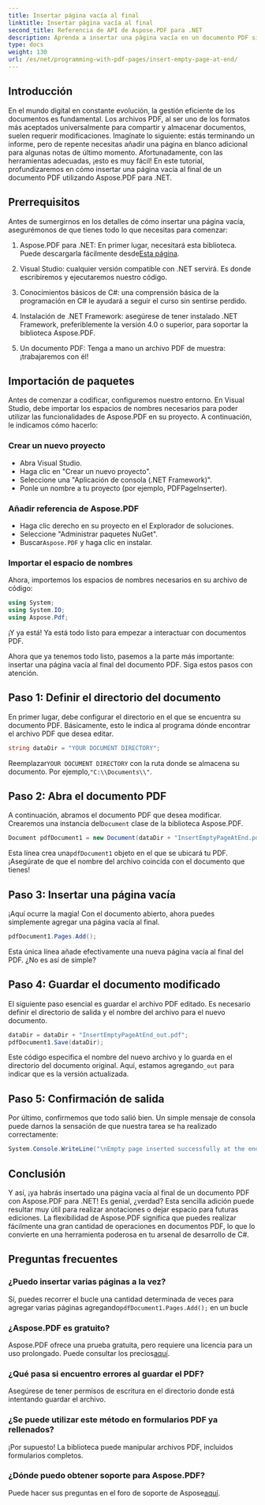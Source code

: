 ```yaml
---
title: Insertar página vacía al final
linktitle: Insertar página vacía al final
second_title: Referencia de API de Aspose.PDF para .NET
description: Aprenda a insertar una página vacía en un documento PDF sin esfuerzo con Aspose.PDF para .NET en esta guía para principiantes. Perfecta para ediciones rápidas.
type: docs
weight: 130
url: /es/net/programming-with-pdf-pages/insert-empty-page-at-end/
---
```

## Introducción

En el mundo digital en constante evolución, la gestión eficiente de los documentos es fundamental. Los archivos PDF, al ser uno de los formatos más aceptados universalmente para compartir y almacenar documentos, suelen requerir modificaciones. Imagínate lo siguiente: estás terminando un informe, pero de repente necesitas añadir una página en blanco adicional para algunas notas de último momento. Afortunadamente, con las herramientas adecuadas, ¡esto es muy fácil! En este tutorial, profundizaremos en cómo insertar una página vacía al final de un documento PDF utilizando Aspose.PDF para .NET.

## Prerrequisitos

Antes de sumergirnos en los detalles de cómo insertar una página vacía, asegurémonos de que tienes todo lo que necesitas para comenzar:

1.  Aspose.PDF para .NET: En primer lugar, necesitará esta biblioteca. Puede descargarla fácilmente desde[Esta página](https://releases.aspose.com/pdf/net/).

2. Visual Studio: cualquier versión compatible con .NET servirá. Es donde escribiremos y ejecutaremos nuestro código.

3. Conocimientos básicos de C#: una comprensión básica de la programación en C# le ayudará a seguir el curso sin sentirse perdido.

4. Instalación de .NET Framework: asegúrese de tener instalado .NET Framework, preferiblemente la versión 4.0 o superior, para soportar la biblioteca Aspose.PDF.

5. Un documento PDF: Tenga a mano un archivo PDF de muestra: ¡trabajaremos con él!

## Importación de paquetes

Antes de comenzar a codificar, configuremos nuestro entorno. En Visual Studio, debe importar los espacios de nombres necesarios para poder utilizar las funcionalidades de Aspose.PDF en su proyecto. A continuación, le indicamos cómo hacerlo:

### Crear un nuevo proyecto

- Abra Visual Studio.
- Haga clic en "Crear un nuevo proyecto".
- Seleccione una "Aplicación de consola (.NET Framework)".
- Ponle un nombre a tu proyecto (por ejemplo, PDFPageInserter).

### Añadir referencia de Aspose.PDF

- Haga clic derecho en su proyecto en el Explorador de soluciones.
- Seleccione "Administrar paquetes NuGet".
-  Buscar`Aspose.PDF` y haga clic en instalar.

### Importar el espacio de nombres

Ahora, importemos los espacios de nombres necesarios en su archivo de código:

```csharp
using System;
using System.IO;
using Aspose.Pdf;
```

¡Y ya está! Ya está todo listo para empezar a interactuar con documentos PDF.

Ahora que ya tenemos todo listo, pasemos a la parte más importante: insertar una página vacía al final del documento PDF. Siga estos pasos con atención.

## Paso 1: Definir el directorio del documento

En primer lugar, debe configurar el directorio en el que se encuentra su documento PDF. Básicamente, esto le indica al programa dónde encontrar el archivo PDF que desea editar.

```csharp
string dataDir = "YOUR DOCUMENT DIRECTORY";
```

 Reemplazar`YOUR DOCUMENT DIRECTORY` con la ruta donde se almacena su documento. Por ejemplo,`"C:\\Documents\\"`.

## Paso 2: Abra el documento PDF

 A continuación, abramos el documento PDF que desea modificar. Crearemos una instancia del`Document` clase de la biblioteca Aspose.PDF.

```csharp
Document pdfDocument1 = new Document(dataDir + "InsertEmptyPageAtEnd.pdf");
```

 Esta línea crea una`pdfDocument1` objeto en el que se ubicará tu PDF. ¡Asegúrate de que el nombre del archivo coincida con el documento que tienes!

## Paso 3: Insertar una página vacía

¡Aquí ocurre la magia! Con el documento abierto, ahora puedes simplemente agregar una página vacía al final. 

```csharp
pdfDocument1.Pages.Add();
```

Esta única línea añade efectivamente una nueva página vacía al final del PDF. ¿No es así de simple?

## Paso 4: Guardar el documento modificado

El siguiente paso esencial es guardar el archivo PDF editado. Es necesario definir el directorio de salida y el nombre del archivo para el nuevo documento.

```csharp
dataDir = dataDir + "InsertEmptyPageAtEnd_out.pdf";
pdfDocument1.Save(dataDir);
```

 Este código especifica el nombre del nuevo archivo y lo guarda en el directorio del documento original. Aquí, estamos agregando`_out` para indicar que es la versión actualizada.

## Paso 5: Confirmación de salida

Por último, confirmemos que todo salió bien. Un simple mensaje de consola puede darnos la sensación de que nuestra tarea se ha realizado correctamente:

```csharp
System.Console.WriteLine("\nEmpty page inserted successfully at the end of document.\nFile saved at " + dataDir);
```

## Conclusión

Y así, ¡ya habrás insertado una página vacía al final de un documento PDF con Aspose.PDF para .NET! Es genial, ¿verdad? Esta sencilla adición puede resultar muy útil para realizar anotaciones o dejar espacio para futuras ediciones. La flexibilidad de Aspose.PDF significa que puedes realizar fácilmente una gran cantidad de operaciones en documentos PDF, lo que lo convierte en una herramienta poderosa en tu arsenal de desarrollo de C#.

## Preguntas frecuentes

### ¿Puedo insertar varias páginas a la vez?
 Sí, puedes recorrer el bucle una cantidad determinada de veces para agregar varias páginas agregando`pdfDocument1.Pages.Add();` en un bucle

### ¿Aspose.PDF es gratuito?
 Aspose.PDF ofrece una prueba gratuita, pero requiere una licencia para un uso prolongado. Puede consultar los precios[aquí](https://purchase.aspose.com/buy).

### ¿Qué pasa si encuentro errores al guardar el PDF?
Asegúrese de tener permisos de escritura en el directorio donde está intentando guardar el archivo.

### ¿Se puede utilizar este método en formularios PDF ya rellenados?
¡Por supuesto! La biblioteca puede manipular archivos PDF, incluidos formularios completos.

### ¿Dónde puedo obtener soporte para Aspose.PDF?
 Puede hacer sus preguntas en el foro de soporte de Aspose[aquí](https://forum.aspose.com/c/pdf/10).